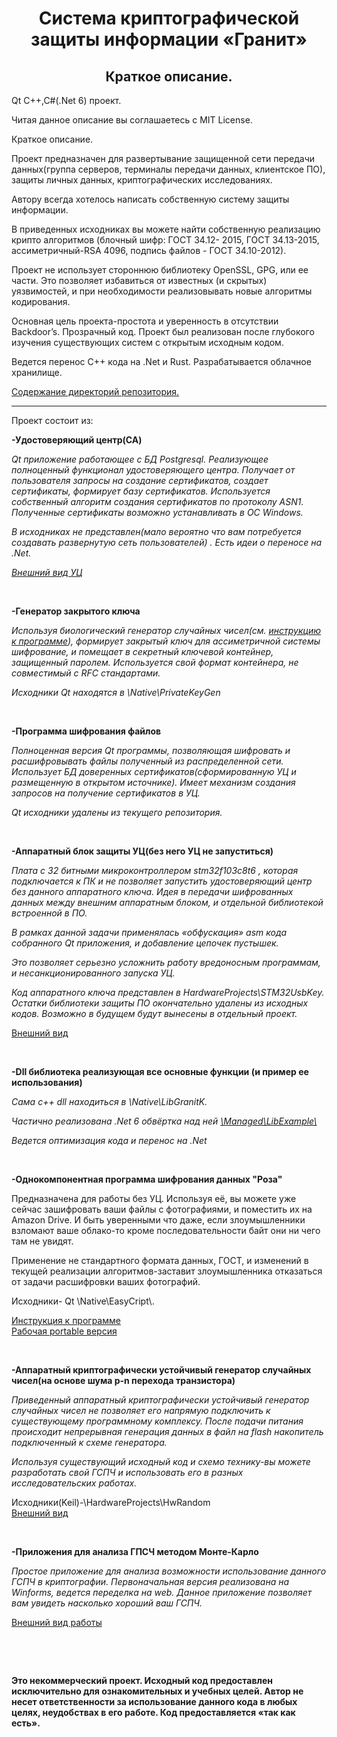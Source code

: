 <h1 align="center">Система криптографической защиты информации «Гранит»</h1>

<h2 align="center">Краткое описание.</h2>

<p align="left">
Qt C++,C#(.Net 6) проект.<br>
</p>
<p align="left">
Читая данное описание вы соглашаетесь с MIT License.
</p>
<p align="left">
Краткое описание.
</p>
<p align="left">
Проект предназначен для развертывание защищенной сети передачи данных(группа серверов, терминалы передачи данных, клиентское ПО), защиты личных данных, криптографических исследованиях.
</p>
<p align="left">
Автору всегда хотелось написать собственную систему защиты информации.
</p>
<p align="left">
В приведенных исходниках вы можете найти собственную реализацию крипто алгоритмов
(блочный шифр: ГОСТ 34.12- 2015, ГОСТ 34.13-2015, ассиметричный-RSA 4096, подпись файлов - ГОСТ 34.10-2012).
</p>
<p align="left">
Проект не использует стороннюю библиотеку OpenSSL, GPG, или ее части. Это позволяет избавиться от известных (и скрытых) уязвимостей, и при необходимости реализовывать новые алгоритмы кодирования.
</p>
<p align="left">
Основная цель проекта-простота и уверенность в отсутствии Backdoor’s. Прозрачный код. Проект был реализован после глубокого изучения существующих систем с открытым исходным кодом. 
</p>
<p align="left">
Ведется перенос С++ кода на .Net и Rust. 
Разрабатывается облачное хранилище.
</p>
<p align="left">
<a href="./Doc/LibExample/LibExample.md">
Содержание директорий репозитория.
</a>
<hr>
<p align="left">
Проект состоит из:
  <p align="left">
  <strong>
  -Удостоверяющий центр(CA)
  </strong>
  </p>
  <p><i>
  Qt приложение работающее с БД Postgresql. Реализующее полноценный функционал удостоверяющего центра. Получает от пользователя запросы на создание сертификатов, создает сертификаты, формирует базу сертификатов. Используется собственный алгоритм создания сертификатов по протоколу ASN1.
  Полученные сертификаты возможно устанавливать в ОС Windows.
  </p>
  <p> 
  В исходниках не представлен(мало вероятно что вам потребуется создавать развернутую сеть пользователей) . Есть идеи о переносе на .Net.
  </p>
  <p>
   <a href="./Doc/CA/CA.md">Внешний вид УЦ</a>
  </p>
  </i>
  <br>
   <p align="left">
  <strong>
   -Генератор закрытого ключа
  </strong>
  </p>
  <p><i>
  Используя биологический генератор случайных чисел(см. <a href="./Doc/RoseM/QuickQuide.md">инструкцию к программе</a>), формирует закрытый ключ для ассиметричной системы шифрование, и помещает в секретный ключевой контейнер, защищенный паролем. Используется свой формат контейнера, не совместимый c RFC стандартами.
  <p>
  Исходники Qt находятся в  \Native\PrivateKeyGen
  </p>
  <br>

  </p></i>
   <p align="left">
    <strong>
    -Программа шифрования файлов
    </strong>
  </p>
  <p><i>
  Полноценная версия Qt программы, позволяющая шифровать и расшифровывать файлы полученный из распределенной сети. Использует БД  доверенных сертификатов(сформированную УЦ и размещенную в открытом источнике). Имеет механизм создания запросов на получение сертификатов в УЦ.
  </p>
  <p>
  Qt исходники удалены из текущего репозитория.  
  </p></i>
  <br>

   <p align="left">
   <strong>
   -Аппаратный блок защиты УЦ(без него УЦ не запуститься)
   </strong>
  </p>
  <i>
  <p>
  Плата с 32 битными микроконтроллером stm32f103c8t6 , которая подключается к ПК и не позволяет запустить удостоверяющий центр без данного аппаратного ключа. Идея в передачи шифрованных данных между внешним аппаратным блоком, и отдельной библиотекой встроенной в ПО.
  <p>
  В рамках данной задачи применялась «обфускация» asm кода собранного Qt приложения, и добавление цепочек пустышек.
  </p>
  <p>
  Это позволяет серьезно усложнить работу вредоносным программам, и несанкционированного запуска УЦ.
  </p>
  <p>
  Код аппаратного ключа представлен в HardwareProjects\STM32UsbKey.  Остатки библиотеки защиты ПО окончательно удалены из исходных кодов. Возможно в будущем будут вынесены в отдельный проект.
  </p>
  </i>
  <p>
  <a href="./Doc/HardKey/Key.md">Внешний вид</a>
  </p>
  <br>
  <p align="left">
     <strong>
     -Dll библиотека реализующая все основные функции
    (и пример ее использования)
     </strong>
   </p>
   <p>
   <i>
    Сама с++ dll находиться в \Native\LibGranitK.
    <p>
    Частично реализована .Net 6 обвёртка над ней 
    <a href="./Doc/LibExample/LibExample.md">
    \Managed\LibExample\ </a>
    </p>
    <p>
     Ведется оптимизация кода и перенос на .Net
    </p>
   </i>
   <br>
   <p align="left">
   <strong>
     -Однокомпонентная программа шифрования данных "Роза"
   </strong>
  </p>
  <p>
  Предназначена для работы без УЦ. Используя её, вы можете уже сейчас зашифровать ваши файлы с фотографиями, и поместить их на Amazon Drive. И быть уверенными что даже, если злоумышленники взломают ваше облако-то кроме последовательности байт они ни чего там не увидят.
  </p>
  <p>
  Применение не стандартного формата данных, ГОСТ, и изменений в текущей реализации алгоритмов-заставит злоумышленника отказаться от задачи расшифровки ваших фотографий.
  </p>
  <p>
    Исходники- Qt \Native\EasyCript\. 
  </p>
  <p> 
   <a href="./Doc/RoseM/QuickQuide.md ">Инструкция к программе</a>
   <a href="./Binaries/Binaries.zip"><br>Рабочая portable версия</a>
  </p>
  <br>
   <p align="left">
   <strong>
     -Аппаратный криптографически устойчивый генератор случайных чисел(на основе шума p-n перехода транзистора)
   </strong>
  </p>
  <i>
  <p>
  Приведенный аппаратный криптографически устойчивый генератор случайных чисел не позволяет его напрямую подключить к существующему программному комплексу. После подачи питания происходит непрерывная генерация данных в файл на flash накопитель подключенный к схеме генератора. 
  </p>
  <p>
   Используя существующий исходный код и схемо технику-вы можете разработать свой ГСПЧ и использовать его в разных исследовательских работах.
  </p>
  </i>
  <p align="left">
  Исходники(Keil)-\HardwareProjects\HwRandom <br>
 <a href="./Doc/Rnd/RndHw.md">Внешний вид</a>
  </p>
 <br>
</p>
<p align="left">
   <strong>
     -Приложения для анализа ГПСЧ методом Монте-Карло
   </strong>
</p>
<p>
<i>
Простое приложение для анализа возможности использование данного ГСПЧ в криптографии.
Первоначальная версия реализована на Winforms, ведется переделка на web.
Данное приложение позволяет вам увидеть насколько хороший ваш ГСПЧ.
</i>
<p>
<a href="./Doc/Rnd/Rnd.md">Внешний вид работы</a>
</p>
</p>
<br>
<p align="left">
</p>
<br>
<b>
<p align="left">
Это некоммерческий проект. Исходный код предоставлен исключительно для ознакомительных и учебных целей.
Автор не несет ответственности за использование данного кода в любых целях, неудобствах в его работе. Код предоставляется «так как есть». 
</p>


